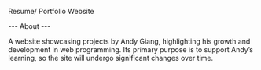 Resume/ Portfolio Website 

--- About --- 

A website showcasing projects by Andy Giang, highlighting his growth and development in web programming. Its primary purpose is to support Andy’s learning, so the site will undergo significant changes over time.
